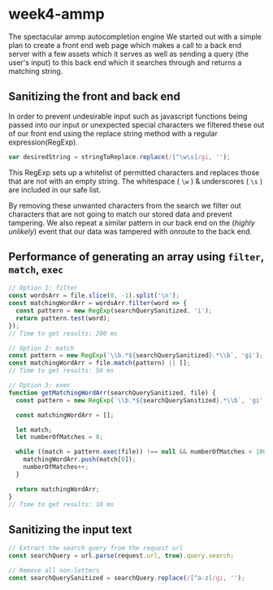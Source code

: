 # week4-ammp

The spectacular ammp autocompletion engine
We started out with a simple plan to create a front end web page which makes a call to a back end server with a few assets which it serves as well as sending a query (the user's input) to this back end which it searches through and returns a matching string.

## Sanitizing the front and back end
In order to prevent undesirable input such as javascript functions being passed into our input or unexpected special characters we filtered these out of our front end using the replace string method with a regular expression(RegExp).

```javascript
var desiredString = stringToReplace.replace(/[^\w\s]/gi, '');
```
This RegExp sets up a whitelist of permitted characters and replaces those that are not with an empty string. The whitespace ( `\w` ) & underscores ( `\s` ) are included in our safe list.

By removing these unwanted characters from the search we filter out characters that are not going to match our stored data and prevent tampering. We also repeat a similar pattern in our back end on the (*highly unlikely*) event that our data was tampered with onroute to the back end. 

## Performance of generating an array using `filter`, `match`, `exec`

```javascript
// Option 1: filter
const wordsArr = file.slice(0, -1).split('\n');
const matchingWordArr = wordsArr.filter(word => {
  const pattern = new RegExp(searchQuerySanitized, 'i');
  return pattern.test(word);
});
// Time to get results: 200 ms

// Option 2: match
const pattern = new RegExp(`\\b.*${searchQuerySanitized}.*\\b`, 'gi');
const matchingWordArr = file.match(pattern) || [];
// Time to get results: 50 ms

// Option 3: exec
function getMatchingWordArr(searchQuerySanitized, file) {
  const pattern = new RegExp(`\\b.*${searchQuerySanitized}.*\\b`, 'gi');

  const matchingWordArr = [];

  let match;
  let numberOfMatches = 0;

  while ((match = pattern.exec(file)) !== null && numberOfMatches < 100) {
    matchingWordArr.push(match[0]);
    numberOfMatches++;
  }

  return matchingWordArr;
}
// Time to get results: 10 ms
```

## Sanitizing the input text

 ```javascript
 // Extract the search query from the request url
 const searchQuery = url.parse(request.url, true).query.search;

 // Remove all non-letters
 const searchQuerySanitized = searchQuery.replace(/[^a-z]/gi, '');
 ```
